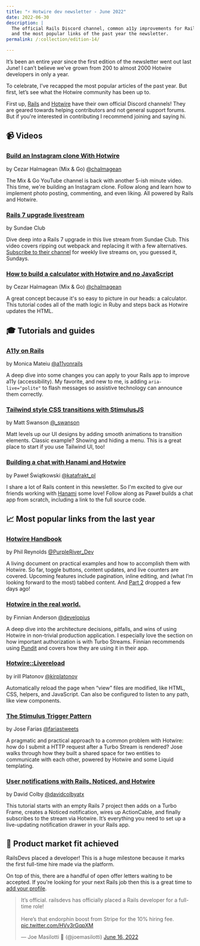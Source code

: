 ```yaml
---
title: "⚡️ Hotwire dev newsletter - June 2022"
date: 2022-06-30
description: |
  The official Rails Discord channel, common a11y improvements for Rails apps,
  and the most popular links of the past year the newsletter.
permalink: /:collection/edition-14/

---
```


It’s been an entire _year_ since the first edition of the newsletter went out last June! I can’t believe we’ve grown from 200 to almost 2000 Hotwire developers in only a year.

To celebrate, I’ve recapped the most popular articles of the past year. But first, let’s see what the Hotwire community has been up to.

First up, [Rails](https://discord.gg/bWTasVEZ) and [Hotwire](https://discord.gg/y6qef6yu) have their own official Discord channels! They are geared towards helping contributors and not general support forums. But if you're interested in contributing I recommend joining and saying hi.

## 📹 Videos

### [Build an Instagram clone With Hotwire](https://www.youtube.com/watch?v=VtzTTy65EMY)

by Cezar Halmagean (Mix & Go) [@chalmagean](https://twitter.com/chalmagean)

The Mix & Go YouTube channel is back with another 5-ish minute video. This time, we're building an Instagram clone. Follow along and learn how to implement photo posting, commenting, and even liking. All powered by Rails and Hotwire.

### [Rails 7 upgrade livestream](https://www.youtube.com/watch?v=0Qi7I78Zjuw)

by Sundae Club

Dive deep into a Rails 7 upgrade in this live stream from Sundae Club. This video covers ripping out webpack and replacing it with a few alternatives. [Subscribe to their channel](https://www.youtube.com/c/SundaeClub) for weekly live streams on, you guessed it, Sundays.

### [How to build a calculator with Hotwire and no JavaScript](https://www.youtube.com/watch?v=bh7WwHPm224)

by Cezar Halmagean (Mix & Go) [@chalmagean](https://twitter.com/chalmagean)

A great concept because it's so easy to picture in our heads: a calculator. This tutorial codes all of the math logic in Ruby and steps back as Hotwire updates the HTML.

## 🎓 Tutorials and guides

### [A11y on Rails](http://www.a11yonrails.com)

by Monica Mateiu [@a11yonrails](https://twitter.com/a11yonrails)

A deep dive into some changes you can apply to your Rails app to improve a11y (accessibility). My favorite, and new to me, is adding `aria-live="polite"` to flash messages so assistive technology can announce them correctly.

### [Tailwind style CSS transitions with StimulusJS](https://boringrails.com/articles/tailwind-style-css-transitions-with-stimulusjs/)

by Matt Swanson [@\_swanson](https://twitter.com/_swanson)

Matt levels up our UI designs by adding smooth animations to transition elements. Classic example? Showing and hiding a menu. This is a great place to start if you use Tailwind UI, too!

### [Building a chat with Hanami and Hotwire](https://katafrakt.me/2022/06/15/building-chat-hanami-hotwire/)

by Paweł Świątkowski [@katafrakt_pl](https://twitter.com/katafrakt_pl)

I share a lot of Rails content in this newsletter. So I'm excited to give our friends working with [Hanami](https://hanamirb.org) some love! Follow along as Paweł builds a chat app from scratch, including a link to the full source code.

## 📈 Most popular links from the last year

### [Hotwire Handbook](https://philreynolds.dev/posts/2022/hotwire-handbook-part-1)

by Phil Reynolds [@PurpleRiver_Dev](https://twitter.com/PurpleRiver_Dev)

A living document on practical examples and how to accomplish them with Hotwire. So far, toggle buttons, content updates, and live counters are covered. Upcoming features include pagination, inline editing, and (what I’m looking forward to the most) tabbed content. And [Part 2](https://philreynolds.dev/posts/2022/hotwire-handbook-part-2) dropped a few days ago!

### [Hotwire in the real world.](https://finnian.io/blog/hotwire-in-the-real-world/)

by Finnian Anderson [@developius](https://twitter.com/developius)

A deep dive into the architecture decisions, pitfalls, and wins of using Hotwire in non-trivial production application. I especially love the section on how important authorization is with Turbo Streams. Finnian recommends using [Pundit](https://github.com/varvet/pundit) and covers how they are using it in their app.

### [Hotwire::Livereload](https://github.com/kirillplatonov/hotwire-livereload)

by irill Platonov [@kirplatonov](https://twitter.com/kirplatonov)

Automatically reload the page when “view” files are modified, like HTML, CSS, helpers, and JavaScript. Can also be configured to listen to any path, like view components.

### [The Stimulus Trigger Pattern](https://jose.omg.lol/posts/stimulus-trigger-pattern/)

by Jose Farias [@fariastweets](https://twitter.com/fariastweets)

A pragmatic and practical approach to a common problem with Hotwire: how do I submit a HTTP request after a Turbo Stream is rendered? Jose walks through how they built a shared space for two entities to communicate with each other, powered by Hotwire and some Liquid templating.

### [User notifications with Rails, Noticed, and Hotwire](https://www.colby.so/posts/user-notifications-with-rails-noticed-and-hotwire)

by David Colby [@davidcolbyatx](https://twitter.com/davidcolbyatx)

This tutorial starts with an empty Rails 7 project then adds on a Turbo Frame, creates a Noticed notification, wires up ActionCable, and finally subscribes to the stream via Hotwire. It’s everything you need to set up a live-updating notification drawer in your Rails app.

## 🎉 Product market fit achieved

RailsDevs placed a developer! This is a huge milestone because it marks the first full-time hire made via the platform.

On top of this, there are a handful of open offer letters waiting to be accepted. If you're looking for your next Rails job then this is a great time to [add your profile](https://railsdevs.com).

<div class="flex justify-center">
  <blockquote class="twitter-tweet" data-dnt="true">
    <p lang="en" dir="ltr">
      It’s official. railsdevs has officially placed a Rails developer for a full-time role!
      <br><br>
      Here’s that endorphin boost from Stripe for the 10% hiring fee.
      <a href="https://t.co/HVv3rGqpXM">pic.twitter.com/HVv3rGqpXM</a>
    </p>
    &mdash; Joe Masilotti 📗 (@joemasilotti)
    <a href="https://twitter.com/joemasilotti/status/1537515187091058688?ref_src=twsrc%5Etfw">June 16, 2022</a>
  </blockquote>
  <script async src="https://platform.twitter.com/widgets.js" charset="utf-8"></script>
</div>

